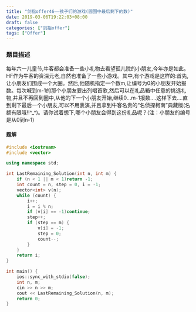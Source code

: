 ```yaml
---
title: "剑指offer46——孩子们的游戏(圆圈中最后剩下的数)"
date: 2019-03-06T19:22:03+08:00
draft: false
categories: ["剑指offer"]
tags: ["Offer"]
---
```


### 题目描述

每年六一儿童节,牛客都会准备一些小礼物去看望孤儿院的小朋友,今年亦是如此。HF作为牛客的资深元老,自然也准备了一些小游戏。其中,有个游戏是这样的:首先,让小朋友们围成一个大圈。然后,他随机指定一个数m,让编号为0的小朋友开始报数。每次喊到m-1的那个小朋友要出列唱首歌,然后可以在礼品箱中任意的挑选礼物,并且不再回到圈中,从他的下一个小朋友开始,继续0...m-1报数....这样下去....直到剩下最后一个小朋友,可以不用表演,并且拿到牛客名贵的“名侦探柯南”典藏版(名额有限哦!!^_^)。请你试着想下,哪个小朋友会得到这份礼品呢？(注：小朋友的编号是从0到n-1)

#### 题解

```c++
#include <iostream>
#include <vector>

using namespace std;

int LastRemaining_Solution(int n, int m) {
    if (n < 1 || m < 1)return -1;
    int count = n, step = 0, i = -1;
    vector<int> v(n);
    while (count) {
        i++;
        i = i % n;
        if (v[i] == -1)continue;
        step++;
        if (step == m) {
            v[i] = -1;
            step = 0;
            count--;
        }
    }
    return i;
}

int main() {
    ios::sync_with_stdio(false);
    int n, m;
    cin >> n >> m;
    cout << LastRemaining_Solution(n, m);
    return 0;
}
```
